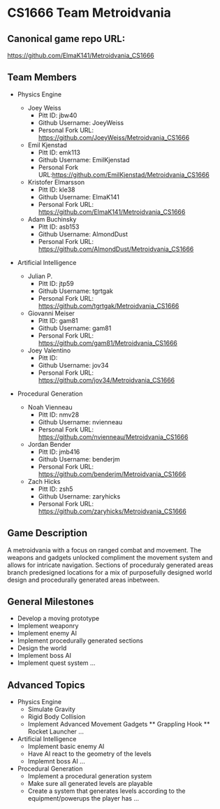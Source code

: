 # CS1666 Team Metroidvania

## Canonical game repo URL:

https://github.com/ElmaK141/Metroidvania_CS1666

## Team Members
* Physics Engine
	* Joey Weiss
		* Pitt ID: jbw40
		* Github Username: JoeyWeiss
		* Personal Fork URL: https://github.com/JoeyWeiss/Metroidvania_CS1666
	* Emil Kjenstad
		* Pitt ID: emk113
		* Github Username: EmilKjenstad
		* Personal Fork URL:https://github.com/EmilKjenstad/Metroidvania_CS1666
	* Kristofer Elmarsson
		* Pitt ID: kle38
		* Github Username: ElmaK141
		* Personal Fork URL: https://github.com/ElmaK141/Metroidvania_CS1666
	* Adam Buchinsky
		* Pitt ID: asb153
		* Github Username: AlmondDust
		* Personal Fork URL: https://github.com/AlmondDust/Metroidvania_CS1666
		
* Artificial Intelligence
	* Julian P.
		* Pitt ID: jtp59
		* Github Username: tgrtgak
		* Personal Fork URL: https://github.com/tgrtgak/Metroidvania_CS1666
	* Giovanni Meiser
		* Pitt ID: gam81
		* Github Username: gam81
		* Personal Fork URL: https://github.com/gam81/Metroidvania_CS1666
	* Joey Valentino
		* Pitt ID: 
		* Github Username: jov34
		* Personal Fork URL: https://github.com/jov34/Metroidvania_CS1666
		
* Procedural Generation
	* Noah Vienneau
		* Pitt ID: nmv28
		* Github Username: nvienneau
		* Personal Fork URL: https://github.com/nvienneau/Metroidvania_CS1666
	* Jordan Bender
		* Pitt ID: jmb416
		* Github Username: benderjm
		* Personal Fork URL: https://github.com/benderjm/Metroidvania_CS1666
	* Zach Hicks
		* Pitt ID: zsh5
		* Github Username: zaryhicks
		* Personal Fork URL: https://github.com/zaryhicks/Metroidvania_CS1666

## Game Description
A metroidvania with a focus on ranged combat and movement. The weapons and gadgets unlocked compliment the movement system and allows for intricate navigation. Sections of proceduraly generated areas branch predesigned locations for a mix of purposefully designed world design and procedurally generated areas inbetween. 

## General Milestones

* Develop a moving prototype
* Implement weaponry
* Implement enemy AI
* Implement procedurally generated sections
* Design the world
* Implement boss AI
* Implement quest system
...

## Advanced Topics

* Physics Engine
	* Simulate Gravity
	* Rigid Body Collision
	* Implement Advanced Movement Gadgets
		** Grappling Hook
		** Rocket Launcher
	...
* Artificial Intelligence
	* Implement basic enemy AI
	* Have AI react to the geometry of the levels
	* Implemnt boss AI
	...
* Procedural Generation 
	* Implement a procedural generation system
	* Make sure all generated levels are playable
	* Create a system that generates levels according to the equipment/powerups the player has
	...
